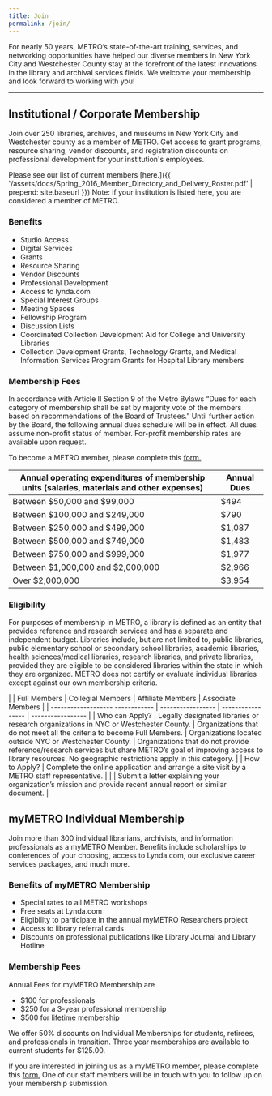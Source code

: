 ```yaml
---
title: Join
permalink: /join/
---
```


For nearly 50 years, METRO’s state-of-the-art training, services, and networking opportunities have helped our diverse members in New York City and Westchester County stay at the forefront of the latest innovations in the library and archival services fields. We welcome your membership and look forward to working with you!

<hr />

## Institutional / Corporate Membership

Join over 250 libraries, archives, and museums in New York City and Westchester county as a member of METRO. Get access to grant programs, resource sharing, vendor discounts, and registration discounts on professional development for your institution's employees.

Please see our list of current members [here.]({{ '/assets/docs/Spring_2016_Member_Directory_and_Delivery_Roster.pdf' | prepend: site.baseurl }}) Note: if your institution is listed here, you are considered a member of METRO.

### Benefits

* Studio Access
* Digital Services
* Grants
* Resource Sharing
* Vendor Discounts
* Professional Development
* Access to lynda.com
* Special Interest Groups
* Meeting Spaces
* Fellowship Program
* Discussion Lists
* Coordinated Collection Development Aid for College and University Libraries
* Collection Development Grants, Technology Grants, and Medical Information Services Program Grants for Hospital Library members


### Membership Fees

In accordance with Article II Section 9 of the Metro Bylaws “Dues for each category of membership shall be set by majority vote of the members based on recommendations of the Board of Trustees.” Until further action by the Board, the following annual dues schedule will be in effect. All dues assume non-profit status of member. For-profit membership rates are available upon request. 

To become a METRO member, please complete this <a href="https://www.google.com/url?q=https://docs.google.com/a/metro.org/forms/d/e/1FAIpQLScdl5-ktEFGNhXXEn4bAF54Blbu8wraOFRshnR42LSWpjwAMQ/viewform&sa=D&ust=1487006619450000&usg=AFQjCNFapEQ3uj1NJ24wWw9pPylQBsq2_Q" target="_blank">form.</a>


|  Annual operating expenditures of membership units (salaries, materials and other expenses)  |  Annual Dues                | 
|  ------------------------------------------  |  ----------------------  | 
|  Between $50,000 and $99,000     | $494            | 
|    Between $100,000 and $249,000     |  $790            | 
|  Between $250,000 and $499,000     |  $1,087            | 
|  Between $500,000 and $749,000    |  $1,483            | 
|  Between $750,000 and $999,000      |  $1,977            | 
|  Between $1,000,000 and $2,000,000 |  $2,966            | 
|   Over $2,000,000                  |  $3,954            | 

### Eligibility

For purposes of membership in METRO, a library is defined as an entity that provides reference and research services and has a separate and independent budget. Libraries include, but are not limited to, public libraries, public elementary school or secondary school libraries, academic libraries, health sciences/medical libraries, research libraries, and private libraries, provided they are eligible to be considered libraries within the state in which they are organized. METRO does not certify or evaluate individual libraries except against our own membership criteria.

|                       |  Full Members  |  Collegial Members  |  Affiliate Members  |  Associate Members  |
|  -------------------     ------------  |  -----------------  |  -----------------  |  -----------------  |
|  Who can Apply?       |  Legally designated libraries or research organizations in NYC or Westchester County.  |  Organizations that do not meet all the criteria to become Full Members.  |  Organizations located outside NYC or Westchester County.  |  Organizations that do not provide reference/research services but share METRO’s goal of improving access to library resources. No geographic restrictions apply in this category.  |
|  How to Apply?   |  Complete the online application and arrange a site visit by a METRO staff representative.               |                     |                     |   Submit a letter explaining your organization’s mission and provide recent annual report or similar document.  |


## myMETRO Individual Membership

Join more than 300 individual librarians, archivists, and information professionals as a myMETRO Member. Benefits include scholarships to conferences of your choosing, access to Lynda.com, our exclusive career services packages, and much more.

### Benefits of myMETRO Membership

* Special rates to all METRO workshops
* Free seats at Lynda.com
* Eligibility to participate in the annual myMETRO Researchers project
* Access to library referral cards
* Discounts on professional publications like Library Journal and Library Hotline

### Membership Fees

Annual Fees for myMETRO Membership are

* $100 for professionals
* $250 for a 3-year professional membership
* $500 for lifetime membership

We offer 50% discounts on Individual Memberships for students, retirees, and professionals in transition. Three year memberships are available to current students for $125.00. 

If you are interested in joining us as a myMETRO member, please complete this <a href="https://www.google.com/url?q=https://docs.google.com/a/metro.org/forms/d/e/1FAIpQLScPUztmBGK57i5wOmupenzG1DPg_M52QdXr06WDNaad1w9VDA/viewform&sa=D&ust=1487006619451000&usg=AFQjCNH3KzsNaQ8nKqlw5xpChnkyiHvWHA" target="_blank">form.</a> One of our staff members will be in touch with you to follow up on your membership submission.




